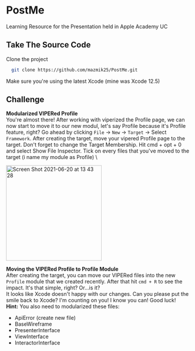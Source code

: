 
# PostMe

Learning Resource for the Presentation held in Apple Academy UC


## Take The Source Code

Clone the project

```bash
  git clone https://github.com/mazmik25/PostMe.git
```

Make sure you're using the latest Xcode (mine was Xcode 12.5)
## Challenge
**Modularized VIPERed Profile** \
You're almost there! After working with viperized the Profile page, we can now start 
to move it to our new modul, let's say Profile because it's Profile feature, right?
Go ahead by clicking `File` -> `New` -> `Target` -> Select `Framework`. After creating the target, move your vipered Profile page to the target. Don't forget to change the Target Membership. Hit cmd + opt + 0 and select Show File Inspector. Tick on every files that you've moved to the target (i name my module as Profile) \

<img width="260" alt="Screen Shot 2021-06-20 at 13 43 28" src="https://user-images.githubusercontent.com/25825451/122665195-0ad3fd80-d1d0-11eb-948c-15098dc3a235.png">

**Moving the VIPERed Profile to Profile Module** \
After creating the target, you can move our VIPERed files into the new `Profile` module that we created recently. After that hit `cmd + R` to see the impact. It's that simple, right? Or...is it? \
It looks like Xcode doesn't happy with our changes. Can you please put the smile back to Xcode? I'm counting on you! I know you can! Good luck! \
**Hint:** You also need to modularized these files:
- ApiError (create new file)
- BaseWireframe
- PresenterInterface
- ViewInterface
- InteractorInterface
